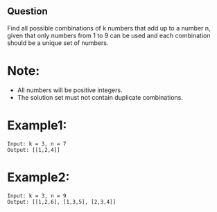 ## Question
Find all possible combinations of k numbers that add up to a number n, given that only numbers from 1 to 9 can be used and each combination should be a unique set of numbers.

# Note:
- All numbers will be positive integers.
- The solution set must not contain duplicate combinations.

# Example1:
```
Input: k = 3, n = 7
Output: [[1,2,4]]
```
# Example2:
```
Input: k = 3, n = 9
Output: [[1,2,6], [1,3,5], [2,3,4]]
```
